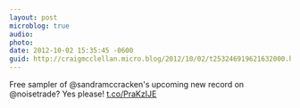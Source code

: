 ```yaml
---
layout: post
microblog: true
audio: 
photo: 
date: 2012-10-02 15:35:45 -0600
guid: http://craigmcclellan.micro.blog/2012/10/02/t253246919621632000.html
---
```

Free sampler of @sandramccracken's upcoming new record on @noisetrade? Yes please! [t.co/PraKzIJE](http://t.co/PraKzIJE)

